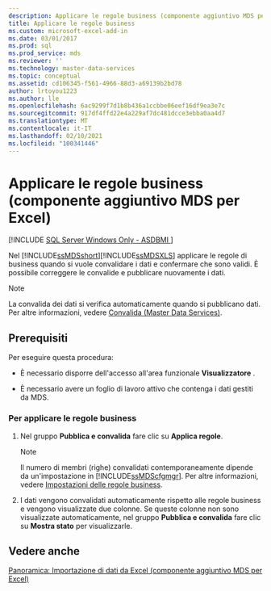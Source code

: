 ```yaml
---
description: Applicare le regole business (componente aggiuntivo MDS per Excel)
title: Applicare le regole business
ms.custom: microsoft-excel-add-in
ms.date: 03/01/2017
ms.prod: sql
ms.prod_service: mds
ms.reviewer: ''
ms.technology: master-data-services
ms.topic: conceptual
ms.assetid: cd106345-f561-4966-88d3-a69139b2bd78
author: lrtoyou1223
ms.author: lle
ms.openlocfilehash: 6ac9299f7d1b8b436a1ccbbe06eef16df9ea3e7c
ms.sourcegitcommit: 917df4ffd22e4a229af7dc481dcce3ebba0aa4d7
ms.translationtype: MT
ms.contentlocale: it-IT
ms.lasthandoff: 02/10/2021
ms.locfileid: "100341446"
---
```

# <a name="apply-business-rules-mds-add-in-for-excel"></a>Applicare le regole business (componente aggiuntivo MDS per Excel)

[!INCLUDE [SQL Server Windows Only - ASDBMI ](../../includes/applies-to-version/sql-windows-only-asdbmi.md)]

  Nel [!INCLUDE[ssMDSshort](../../includes/ssmdsshort-md.md)][!INCLUDE[ssMDSXLS](../../includes/ssmdsxls-md.md)] applicare le regole di business quando si vuole convalidare i dati e confermare che sono validi. È possibile correggere le convalide e pubblicare nuovamente i dati.  
  
> [!NOTE]  
>  La convalida dei dati si verifica automaticamente quando si pubblicano dati. Per altre informazioni, vedere [Convalida &#40;Master Data Services&#41;](../../master-data-services/validation-master-data-services.md).  
  
## <a name="prerequisites"></a>Prerequisiti  
 Per eseguire questa procedura:  
  
-   È necessario disporre dell'accesso all'area funzionale **Visualizzatore** .  
  
-   È necessario avere un foglio di lavoro attivo che contenga i dati gestiti da MDS.  
  
### <a name="to-apply-business-rules"></a>Per applicare le regole business  
  
1.  Nel gruppo **Pubblica e convalida** fare clic su **Applica regole**.  
  
    > [!NOTE]  
    >  Il numero di membri (righe) convalidati contemporaneamente dipende da un'impostazione in [!INCLUDE[ssMDScfgmgr](../../includes/ssmdscfgmgr-md.md)]. Per altre informazioni, vedere [Impostazioni delle regole business](../../master-data-services/system-settings-master-data-services.md#BusinessRules).  
  
2.  I dati vengono convalidati automaticamente rispetto alle regole business e vengono visualizzate due colonne. Se queste colonne non sono visualizzate automaticamente, nel gruppo **Pubblica e convalida** fare clic su **Mostra stato** per visualizzarle.  
  
## <a name="see-also"></a>Vedere anche  
 [Panoramica: Importazione di dati da Excel &#40;componente aggiuntivo MDS per Excel&#41;](../../master-data-services/microsoft-excel-add-in/overview-importing-data-from-excel-mds-add-in-for-excel.md)  
  
  
